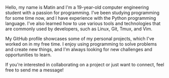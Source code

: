 Hello, my name is Matin and I'm a 19-year-old computer engineering student with a passion for programming. I've been studying programming for some time now, and I have experience with the Python programming language. I've also learned how to use various tools and technologies that are commonly used by developers, such as Linux, Git, Tmux, and Vim.

My GitHub profile showcases some of my personal projects, which I've worked on in my free time. I enjoy using programming to solve problems and create new things, and I'm always looking for new challenges and opportunities to learn.

If you're interested in collaborating on a project or just want to connect, feel free to send me a message!
